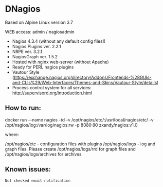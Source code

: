 # DNagios

Based on Alpine Linux version 3.7

WEB access: admin / nagiosadmin

  *  Nagios 4.3.4 (without any default config files!)
  *  Nagios Plugins ver. 2.2.1
  *  NRPE ver. 3.2.1
  *  NagiosGraph ver. 1.5.2
  *  Hosted with nginx web-server (without Apache)
  *  Ready for PERL nagios plugins
  *  Vautour Style (https://exchange.nagios.org/directory/Addons/Frontends-%28GUIs-and-CLIs%29/Web-Interfaces/Themes-and-Skins/Vautour-Style/details)
  *  Process control system for all services: http://supervisord.org/introduction.html

## How to run:

docker run --name nagios -td -v /opt/nagios/etc/:/usr/local/nagios/etc/ -v /opt/nagios/log:/var/log/nagios:rw -p 8080:80 zxandy/nagios:v1.0

where:

/opt/nagios/etc - configuration files with plugins
/opt/nagios/logs - log and graph files.
Please create /opt/nagios/logs/rrd for graph files and /opt/nagios/logs/archives for archives

## Known issues:

    Not checked email notification


